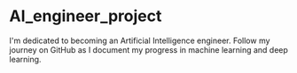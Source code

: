 # AI_engineer_project
I'm dedicated to becoming an Artificial Intelligence engineer. Follow my journey on GitHub as I document my progress in machine learning and deep learning.

